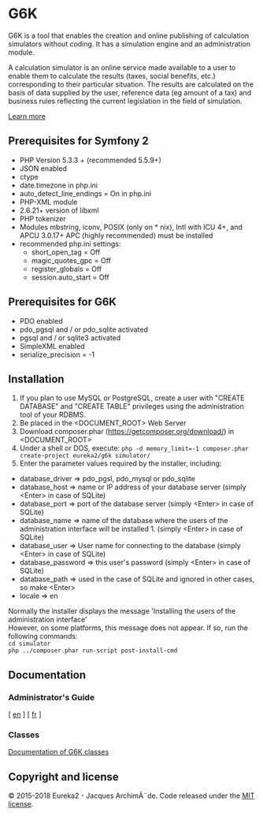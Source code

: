 # G6K

G6K is a tool that enables the creation and online publishing of calculation simulators without coding. It has a simulation engine and an administration module.

A calculation simulator is an online service made available to a user to enable them to calculate the results (taxes, social benefits, etc.) corresponding to their particular situation. The results are calculated on the basis of data supplied by the user, reference data (eg amount of a tax) and business rules reflecting the current legislation in the field of simulation.

[Learn more](http://eureka2.github.io/g6k/documentation/en/learn-more.html)

## Prerequisites for Symfony 2
* PHP Version 5.3.3 + (recommended 5.5.9+)
* JSON enabled
* ctype
* date.timezone in php.ini
* auto_detect_line_endings = On in php.ini
* PHP-XML module 
* 2.6.21+ version of libxml
* PHP tokenizer 
* Modules mbstring, iconv, POSIX (only on * nix), Intl with ICU 4+, and APCU 3.0.17+ APC (highly recommended) must be installed
* recommended php.ini settings:
  * short_open_tag = Off
  * magic_quotes_gpc = Off
  * register_globals = Off
  * session.auto_start = Off

## Prerequisites for G6K
* PDO enabled
* pdo_pgsql and / or pdo_sqlite activated
* pgsql and / or sqlite3 activated
* SimpleXML enabled
* serialize_precision = -1

## Installation
1. If you plan to use MySQL or PostgreSQL, create a user with "CREATE DATABASE" and "CREATE TABLE" privileges using the administration tool of your RDBMS.
2. Be placed in the <DOCUMENT_ROOT> Web Server
3. Download composer.phar (https://getcomposer.org/download/) in <DOCUMENT_ROOT>
4. Under a shell or DOS, execute: ``php -d memory_limit=-1 composer.phar create-project eureka2/g6k simulator/`` 
5. Enter the parameter values required by the installer, including:
  * database_driver => pdo_pgsl, pdo_mysql or pdo_sqlite
  * database_host => name or IP address of your database server (simply &lt;Enter&gt; in case of SQLite)
  * database_port => port of the database server (simply &lt;Enter&gt; in case of SQLite)
  * database_name => name of the database where the users of the administration interface will be installed 1. (simply &lt;Enter&gt; in case of SQLite)
  * database_user => User name for connecting to the database (simply &lt;Enter&gt; in case of SQLite)
  * database_password => this user's password (simply &lt;Enter&gt; in case of SQLite)
  * database_path => used in the case of SQLite and ignored in other cases, so make &lt;Enter&gt;
  * locale => en 

Normally the installer displays the message 'Installing the users of the administration interface'  
However, on some platforms, this message does not appear. If so, run the following commands:  
``cd simulator``  
``php ../composer.phar run-script post-install-cmd``

## Documentation

### Administrator's Guide

[ [en](http://eureka2.github.io/g6k/documentation/en/index.html) ] 
[ [fr](http://eureka2.github.io/g6k/documentation/fr/index.html) ] 

### Classes

[Documentation of G6K classes](http://eureka2.github.io/g6k/documentation/classes/)

## Copyright and license

&copy; 2015-2018 Eureka2 - Jacques ArchimÃ¨de. Code released under the [MIT license](https://github.com/eureka2/G6K/blob/master/LICENSE).

